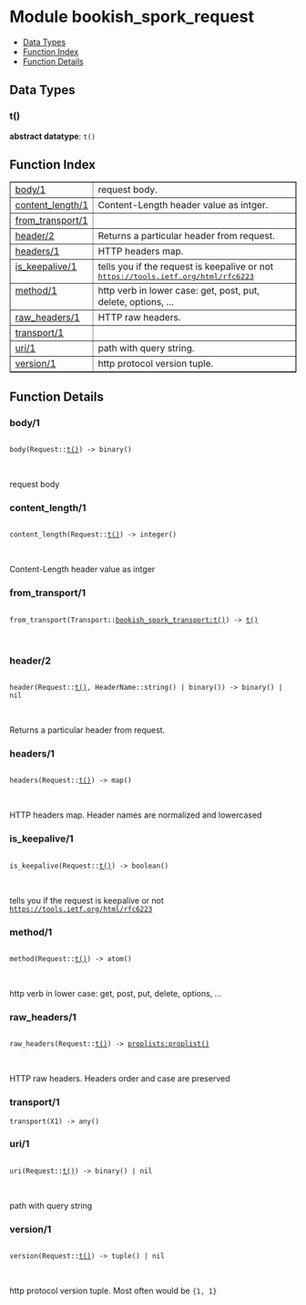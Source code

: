 

# Module bookish_spork_request #
* [Data Types](#types)
* [Function Index](#index)
* [Function Details](#functions)

<a name="types"></a>

## Data Types ##




### <a name="type-t">t()</a> ###


__abstract datatype__: `t()`

<a name="index"></a>

## Function Index ##


<table width="100%" border="1" cellspacing="0" cellpadding="2" summary="function index"><tr><td valign="top"><a href="#body-1">body/1</a></td><td>request body.</td></tr><tr><td valign="top"><a href="#content_length-1">content_length/1</a></td><td>Content-Length header value as intger.</td></tr><tr><td valign="top"><a href="#from_transport-1">from_transport/1</a></td><td></td></tr><tr><td valign="top"><a href="#header-2">header/2</a></td><td>Returns a particular header from request.</td></tr><tr><td valign="top"><a href="#headers-1">headers/1</a></td><td>HTTP headers map.</td></tr><tr><td valign="top"><a href="#is_keepalive-1">is_keepalive/1</a></td><td>tells you if the request is keepalive or not <a href="https://tools.ietf.org.md/rfc6223" target="_top"><tt>https://tools.ietf.org/html/rfc6223</tt></a></td></tr><tr><td valign="top"><a href="#method-1">method/1</a></td><td>http verb in lower case: get, post, put, delete, options, ...</td></tr><tr><td valign="top"><a href="#raw_headers-1">raw_headers/1</a></td><td>HTTP raw headers.</td></tr><tr><td valign="top"><a href="#transport-1">transport/1</a></td><td></td></tr><tr><td valign="top"><a href="#uri-1">uri/1</a></td><td>path with query string.</td></tr><tr><td valign="top"><a href="#version-1">version/1</a></td><td>http protocol version tuple.</td></tr></table>


<a name="functions"></a>

## Function Details ##

<a name="body-1"></a>

### body/1 ###

<pre><code>
body(Request::<a href="#type-t">t()</a>) -&gt; binary()
</code></pre>
<br />

request body

<a name="content_length-1"></a>

### content_length/1 ###

<pre><code>
content_length(Request::<a href="#type-t">t()</a>) -&gt; integer()
</code></pre>
<br />

Content-Length header value as intger

<a name="from_transport-1"></a>

### from_transport/1 ###

<pre><code>
from_transport(Transport::<a href="bookish_spork_transport.md#type-t">bookish_spork_transport:t()</a>) -&gt; <a href="#type-t">t()</a>
</code></pre>
<br />

<a name="header-2"></a>

### header/2 ###

<pre><code>
header(Request::<a href="#type-t">t()</a>, HeaderName::string() | binary()) -&gt; binary() | nil
</code></pre>
<br />

Returns a particular header from request.

<a name="headers-1"></a>

### headers/1 ###

<pre><code>
headers(Request::<a href="#type-t">t()</a>) -&gt; map()
</code></pre>
<br />

HTTP headers map. Header names are normalized and lowercased

<a name="is_keepalive-1"></a>

### is_keepalive/1 ###

<pre><code>
is_keepalive(Request::<a href="#type-t">t()</a>) -&gt; boolean()
</code></pre>
<br />

tells you if the request is keepalive or not [`https://tools.ietf.org/html/rfc6223`](https://tools.ietf.org.md/rfc6223)

<a name="method-1"></a>

### method/1 ###

<pre><code>
method(Request::<a href="#type-t">t()</a>) -&gt; atom()
</code></pre>
<br />

http verb in lower case: get, post, put, delete, options, ...

<a name="raw_headers-1"></a>

### raw_headers/1 ###

<pre><code>
raw_headers(Request::<a href="#type-t">t()</a>) -&gt; <a href="proplists.md#type-proplist">proplists:proplist()</a>
</code></pre>
<br />

HTTP raw headers. Headers order and case are preserved

<a name="transport-1"></a>

### transport/1 ###

`transport(X1) -> any()`

<a name="uri-1"></a>

### uri/1 ###

<pre><code>
uri(Request::<a href="#type-t">t()</a>) -&gt; binary() | nil
</code></pre>
<br />

path with query string

<a name="version-1"></a>

### version/1 ###

<pre><code>
version(Request::<a href="#type-t">t()</a>) -&gt; tuple() | nil
</code></pre>
<br />

http protocol version tuple. Most often would be `{1, 1}`

